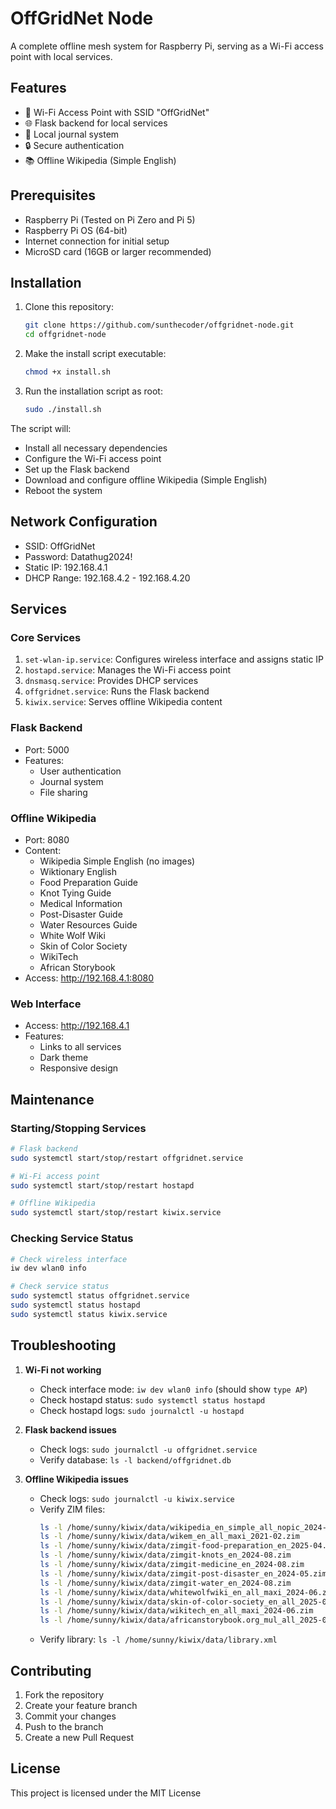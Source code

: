 # OffGridNet Node

A complete offline mesh system for Raspberry Pi, serving as a Wi-Fi access point with local services.

## Features

- 📡 Wi-Fi Access Point with SSID "OffGridNet"
- 🌐 Flask backend for local services
- 📝 Local journal system
- 🔒 Secure authentication
- 📚 Offline Wikipedia (Simple English)

## Prerequisites

- Raspberry Pi (Tested on Pi Zero and Pi 5)
- Raspberry Pi OS (64-bit)
- Internet connection for initial setup
- MicroSD card (16GB or larger recommended)

## Installation

1. Clone this repository:
   ```bash
   git clone https://github.com/sunthecoder/offgridnet-node.git
   cd offgridnet-node
   ```

2. Make the install script executable:
   ```bash
   chmod +x install.sh
   ```

3. Run the installation script as root:
   ```bash
   sudo ./install.sh
   ```

The script will:
- Install all necessary dependencies
- Configure the Wi-Fi access point
- Set up the Flask backend
- Download and configure offline Wikipedia (Simple English)
- Reboot the system

## Network Configuration

- SSID: OffGridNet
- Password: Datathug2024!
- Static IP: 192.168.4.1
- DHCP Range: 192.168.4.2 - 192.168.4.20

## Services

### Core Services
1. `set-wlan-ip.service`: Configures wireless interface and assigns static IP
2. `hostapd.service`: Manages the Wi-Fi access point
3. `dnsmasq.service`: Provides DHCP services
4. `offgridnet.service`: Runs the Flask backend
5. `kiwix.service`: Serves offline Wikipedia content

### Flask Backend
- Port: 5000
- Features:
  - User authentication
  - Journal system
  - File sharing

### Offline Wikipedia
- Port: 8080
- Content: 
  - Wikipedia Simple English (no images)
  - Wiktionary English
  - Food Preparation Guide
  - Knot Tying Guide
  - Medical Information
  - Post-Disaster Guide
  - Water Resources Guide
  - White Wolf Wiki
  - Skin of Color Society
  - WikiTech
  - African Storybook
- Access: http://192.168.4.1:8080

### Web Interface
- Access: http://192.168.4.1
- Features:
  - Links to all services
  - Dark theme
  - Responsive design

## Maintenance

### Starting/Stopping Services
```bash
# Flask backend
sudo systemctl start/stop/restart offgridnet.service

# Wi-Fi access point
sudo systemctl start/stop/restart hostapd

# Offline Wikipedia
sudo systemctl start/stop/restart kiwix.service
```

### Checking Service Status
```bash
# Check wireless interface
iw dev wlan0 info

# Check service status
sudo systemctl status offgridnet.service
sudo systemctl status hostapd
sudo systemctl status kiwix.service
```

## Troubleshooting

1. **Wi-Fi not working**
   - Check interface mode: `iw dev wlan0 info` (should show `type AP`)
   - Check hostapd status: `sudo systemctl status hostapd`
   - Check hostapd logs: `sudo journalctl -u hostapd`

2. **Flask backend issues**
   - Check logs: `sudo journalctl -u offgridnet.service`
   - Verify database: `ls -l backend/offgridnet.db`

3. **Offline Wikipedia issues**
   - Check logs: `sudo journalctl -u kiwix.service`
   - Verify ZIM files: 
     ```bash
     ls -l /home/sunny/kiwix/data/wikipedia_en_simple_all_nopic_2024-06.zim
     ls -l /home/sunny/kiwix/data/wikem_en_all_maxi_2021-02.zim
     ls -l /home/sunny/kiwix/data/zimgit-food-preparation_en_2025-04.zim
     ls -l /home/sunny/kiwix/data/zimgit-knots_en_2024-08.zim
     ls -l /home/sunny/kiwix/data/zimgit-medicine_en_2024-08.zim
     ls -l /home/sunny/kiwix/data/zimgit-post-disaster_en_2024-05.zim
     ls -l /home/sunny/kiwix/data/zimgit-water_en_2024-08.zim
     ls -l /home/sunny/kiwix/data/whitewolfwiki_en_all_maxi_2024-06.zim
     ls -l /home/sunny/kiwix/data/skin-of-color-society_en_all_2025-03.zim
     ls -l /home/sunny/kiwix/data/wikitech_en_all_maxi_2024-06.zim
     ls -l /home/sunny/kiwix/data/africanstorybook.org_mul_all_2025-01.zim
     ```
   - Verify library: `ls -l /home/sunny/kiwix/data/library.xml`

## Contributing

1. Fork the repository
2. Create your feature branch
3. Commit your changes
4. Push to the branch
5. Create a new Pull Request

## License

This project is licensed under the MIT License 

